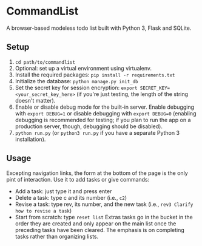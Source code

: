 # CommandList
A browser-based modeless todo list built with Python 3, Flask and SQLite.

## Setup
1. `cd path/to/commandlist`
2. Optional: set up a virtual environment using virtualenv.
3. Install the required packages: `pip install -r requirements.txt`
4. Initialize the database: `python manage.py init_db`
5. Set the secret key for session encryption: `export SECRET_KEY=<your_secret_key_here>` (if you're just testing, the length of the string doesn't matter).
6. Enable or disable debug mode for the built-in server. Enable debugging with `export DEBUG=1` or disable debugging with `export DEBUG=0` (enabling debugging is recommended for testing; if you plan to run the app on a production server, though, debugging should be disabled).
7. `python run.py` (or `python3 run.py` if you have a separate Python 3 installation).

## Usage
Excepting navigation links, the form at the bottom of the page is the only pint of interaction. Use it to add tasks or give commands:
- Add a task: just type it and press enter
- Delete a task: type c and its number (i.e., `c2`)
- Revise a task: type rev, its number, and the new task (i.e., `rev3 Clarify how to revise a task`)
- Start from scratch: type `reset list`
Extras tasks go in the bucket in the order they are created and only appear on the main list once the preceding tasks have been cleared.
The emphasis is on completing tasks rather than organizing lists.

